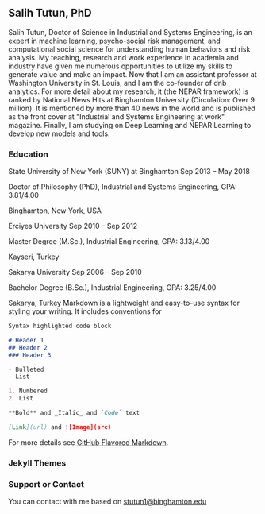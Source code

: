 ## Salih Tutun, PhD

Salih Tutun, Doctor of Science in Industrial and Systems Engineering, is an expert in machine learning, psycho-social risk management, and computational social science for understanding human behaviors and risk analysis. My teaching, research and work experience in academia and industry have given me numerous opportunities to utilize my skills to generate value and make an impact. Now that I am an assistant professor at Washington University in St. Louis, and I am the co-founder of dnb analytics. For more detail about my research, it (the NEPAR framework) is ranked by National News Hits at Binghamton University (Circulation: Over 9 million). It is mentioned by more than 40 news in the world and is published as the front cover at "Industrial and Systems Engineering at work" magazine. Finally, I am studying on Deep Learning and NEPAR Learning to develop new models and tools.

### Education

State University of New York (SUNY) at Binghamton                                                                                                                         Sep 2013 – May 2018

Doctor of Philosophy (PhD), Industrial and Systems Engineering, GPA: 3.81/4.00

Binghamton, New York, USA

Erciyes University                                                                                                                                                                                     Sep 2010 – Sep 2012

Master Degree (M.Sc.), Industrial Engineering, GPA: 3.13/4.00

Kayseri, Turkey

Sakarya University                                                                                                                                                                                    Sep 2006 – Sep 2010

Bachelor Degree (B.Sc.), Industrial Engineering, GPA: 3.25/4.00

Sakarya, Turkey
Markdown is a lightweight and easy-to-use syntax for styling your writing. It includes conventions for

```markdown
Syntax highlighted code block

# Header 1
## Header 2
### Header 3

- Bulleted
- List

1. Numbered
2. List

**Bold** and _Italic_ and `Code` text

[Link](url) and ![Image](src)
```

For more details see [GitHub Flavored Markdown](https://guides.github.com/features/mastering-markdown/).

### Jekyll Themes


### Support or Contact

You can contact with me based on stutun1@binghamton.edu
